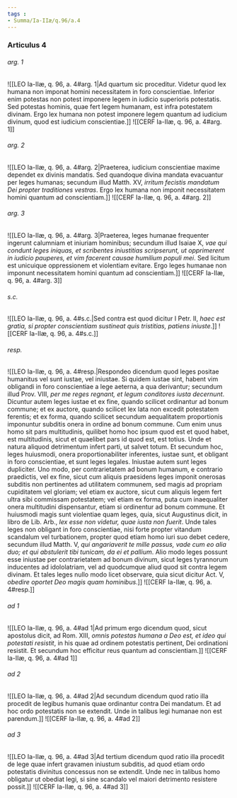 ```yaml
---
tags : 
- Summa/Ia-IIæ/q.96/a.4
---
```


### Articulus 4

###### arg. 1
![[LEO Ia-IIæ, q. 96, a. 4#arg. 1|Ad quartum sic proceditur. Videtur quod lex humana non imponat homini necessitatem in foro conscientiae. Inferior enim potestas non potest imponere legem in iudicio superioris potestatis. Sed potestas hominis, quae fert legem humanam, est infra potestatem divinam. Ergo lex humana non potest imponere legem quantum ad iudicium divinum, quod est iudicium conscientiae.]]
![[CERF Ia-IIæ, q. 96, a. 4#arg. 1]]

###### arg. 2
![[LEO Ia-IIæ, q. 96, a. 4#arg. 2|Praeterea, iudicium conscientiae maxime dependet ex divinis mandatis. Sed quandoque divina mandata evacuantur per leges humanas; secundum illud Matth. XV, *irritum fecistis mandatum Dei propter traditiones vestras*. Ergo lex humana non imponit necessitatem homini quantum ad conscientiam.]]
![[CERF Ia-IIæ, q. 96, a. 4#arg. 2]]

###### arg. 3
![[LEO Ia-IIæ, q. 96, a. 4#arg. 3|Praeterea, leges humanae frequenter ingerunt calumniam et iniuriam hominibus; secundum illud Isaiae X, *vae qui condunt leges iniquas, et scribentes iniustitias scripserunt, ut opprimerent in iudicio pauperes, et vim facerent causae humilium populi mei*. Sed licitum est unicuique oppressionem et violentiam evitare. Ergo leges humanae non imponunt necessitatem homini quantum ad conscientiam.]]
![[CERF Ia-IIæ, q. 96, a. 4#arg. 3]]

###### s.c.
![[LEO Ia-IIæ, q. 96, a. 4#s.c.|Sed contra est quod dicitur I Petr. II, *haec est gratia, si propter conscientiam sustineat quis tristitias, patiens iniuste*.]]
![[CERF Ia-IIæ, q. 96, a. 4#s.c.]]

###### resp.
![[LEO Ia-IIæ, q. 96, a. 4#resp.|Respondeo dicendum quod leges positae humanitus vel sunt iustae, vel iniustae. Si quidem iustae sint, habent vim obligandi in foro conscientiae a lege aeterna, a qua derivantur; secundum illud Prov. VIII, *per me reges regnant, et legum conditores iusta decernunt*. Dicuntur autem leges iustae et ex fine, quando scilicet ordinantur ad bonum commune; et ex auctore, quando scilicet lex lata non excedit potestatem ferentis; et ex forma, quando scilicet secundum aequalitatem proportionis imponuntur subditis onera in ordine ad bonum commune. Cum enim unus homo sit pars multitudinis, quilibet homo hoc ipsum quod est et quod habet, est multitudinis, sicut et quaelibet pars id quod est, est totius. Unde et natura aliquod detrimentum infert parti, ut salvet totum. Et secundum hoc, leges huiusmodi, onera proportionabiliter inferentes, iustae sunt, et obligant in foro conscientiae, et sunt leges legales. Iniustae autem sunt leges dupliciter. Uno modo, per contrarietatem ad bonum humanum, e contrario praedictis, vel ex fine, sicut cum aliquis praesidens leges imponit onerosas subditis non pertinentes ad utilitatem communem, sed magis ad propriam cupiditatem vel gloriam; vel etiam ex auctore, sicut cum aliquis legem fert ultra sibi commissam potestatem; vel etiam ex forma, puta cum inaequaliter onera multitudini dispensantur, etiam si ordinentur ad bonum commune. Et huiusmodi magis sunt violentiae quam leges, quia, sicut Augustinus dicit, in libro de Lib. Arb., *lex esse non videtur, quae iusta non fuerit*. Unde tales leges non obligant in foro conscientiae, nisi forte propter vitandum scandalum vel turbationem, propter quod etiam homo iuri suo debet cedere, secundum illud Matth. V, *qui angariaverit te mille passus, vade cum eo alia duo; et qui abstulerit tibi tunicam, da ei et pallium*. Alio modo leges possunt esse iniustae per contrarietatem ad bonum divinum, sicut leges tyrannorum inducentes ad idololatriam, vel ad quodcumque aliud quod sit contra legem divinam. Et tales leges nullo modo licet observare, quia sicut dicitur Act. V, *obedire oportet Deo magis quam hominibus*.]]
![[CERF Ia-IIæ, q. 96, a. 4#resp.]]

###### ad 1
![[LEO Ia-IIæ, q. 96, a. 4#ad 1|Ad primum ergo dicendum quod, sicut apostolus dicit, ad Rom. XIII, *omnis potestas humana a Deo est, et ideo qui potestati resistit*, in his quae ad ordinem potestatis pertinent, Dei ordinationi resistit. Et secundum hoc efficitur reus quantum ad conscientiam.]]
![[CERF Ia-IIæ, q. 96, a. 4#ad 1]]

###### ad 2
![[LEO Ia-IIæ, q. 96, a. 4#ad 2|Ad secundum dicendum quod ratio illa procedit de legibus humanis quae ordinantur contra Dei mandatum. Et ad hoc ordo potestatis non se extendit. Unde in talibus legi humanae non est parendum.]]
![[CERF Ia-IIæ, q. 96, a. 4#ad 2]]

###### ad 3
![[LEO Ia-IIæ, q. 96, a. 4#ad 3|Ad tertium dicendum quod ratio illa procedit de lege quae infert gravamen iniustum subditis, ad quod etiam ordo potestatis divinitus concessus non se extendit. Unde nec in talibus homo obligatur ut obediat legi, si sine scandalo vel maiori detrimento resistere possit.]]
![[CERF Ia-IIæ, q. 96, a. 4#ad 3]]

